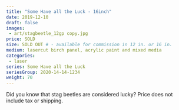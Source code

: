 ```yaml
---
title: "Some Have all the Luck - 16inch"
date: 2019-12-10
draft: false
images:
 - art/stagbeetle_12gp copy.jpg
price: SOLD
size: SOLD OUT # - available for commission in 12 in. or 16 in. 
medium: lasercut birch panel, acrylic paint and mixed media
categories:
 - laser
series: Some Have all the Luck
seriesGroup: 2020-14-14-1234
weight: 70
---
```


Did you know that stag beetles are considered lucky? Price does not include tax or shipping.
